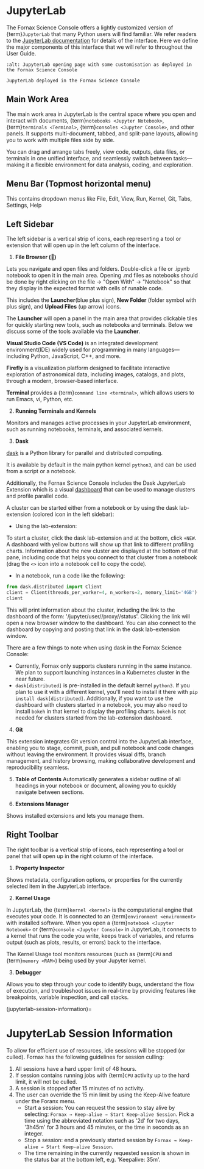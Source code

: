 # JupyterLab

The Fornax Science Console offers a lightly customized version of {term}`JupyterLab` that many Python users will find familiar.
We refer readers to the [JupyterLab documentation](https://jupyterlab.readthedocs.io/en/stable/user/interface.html) for details of the interface.
Here we define the major components of this interface that we will refer to throughout the User Guide.

```{figure} ../_static/forsc_jupyterlab.png
:alt: JupyterLab opening page with some customisation as deployed in the Fornax Science Console

JupyterLab deployed in the Fornax Science Console
```

## Main Work Area

The main work area in JupyterLab is the central space where you open and interact with documents, {term}`notebooks <Jupyter Notebook>`, {term}`terminals <Terminal>`, {term}`consoles <Jupyter Console>`, and other panels.
It supports multi-document, tabbed, and split-pane layouts, allowing you to work with multiple files side by side.

You can drag and arrange tabs freely, view code, outputs, data files, or terminals in one unified interface, and seamlessly switch between tasks—making it a flexible environment for data analysis, coding, and exploration.

## Menu Bar (Topmost horizontal menu)

This contains dropdown menus like File, Edit, View, Run, Kernel, Git, Tabs, Settings, Help

## Left Sidebar

The left sidebar is a vertical strip of icons, each representing a tool or extension that will open up in the left column of the interface.

1. **File Browser (📁)**

Lets you navigate and open files and folders.
Double-click a file or .ipynb notebook to open it in the main area.
Opening .md files as notebooks should be done by right clicking on the file → "Open With" → "Notebook" so that they display in the expected format with cells of runable code.

This includes the **Launcher**(blue plus sign), **New Folder** (folder symbol with plus sign), and **Upload Files** (up arrow) icons.

The **Launcher** will open a panel in the main area that provides clickable tiles for quickly starting new tools, such as notebooks and terminals.
Below we discuss some of the tools available via the **Launcher**.

**Visual Studio Code (VS Code)** is an integrated development environment(IDE) widely used for programming in many languages—including Python, JavaScript, C++, and more.

**Firefly** is a visualization platform designed to facilitate interactive exploration of astronomical data, including images, catalogs, and plots, through a modern, browser-based interface.

**Terminal** provides a {term}`command line <terminal>`, which allows users to run Emacs, vi, Python, etc.

2. **Running Terminals and Kernels**

Monitors and manages active processes in your JupyterLab environment, such as running notebooks, terminals, and associated kernels.

3. **Dask**

[dask](https://docs.dask.org/en/stable/) is a Python library for parallel and distributed computing.

It is available by default in the main python kernel `python3`, and can be used from a script or a notebook.

Additionally, the Fornax Science Console includes the Dask JupyterLab Extension which is a visual [dashboard](https://docs.dask.org/en/latest/dashboard.html) that can be used to manage clusters and profile parallel code.

A cluster can be started either from a notebook or by using the dask lab-extension (colored icon in the left sidebar):

- Using the lab-extension:

To start a cluster, click the dask lab-extension and at the bottom, click `+NEW`. A dashboard with yellow buttons will show up that link to different profiling charts. Information about the new cluster are displayed at the bottom of that pane, including code that helps you connect to that cluster from a notebook (drag the `<>` icon into a notebook cell to copy the code).

- In a notebook, run a code like the following:

```python
from dask.distributed import Client
client = Client(threads_per_worker=4, n_workers=2, memory_limit='4GB')
client
```
This will print information about the cluster, including the link to the dashboard of the form: '/jupyter/user/<USERNAME>/proxy/<PORT>/status'. Clicking the link will open a new browser window to the dashboard. You can also connect to the dashboard by copying and posting that link in the dask lab-extension window.

There are a few things to note when using dask in the Fornax Science Console:
- Currently, Fornax only supports clusters running in the same instance. We plan to support launching instances in a Kubernetes cluster in the near future.
- `dask[distributed]` is pre-installed in the default kernel `python3`. If you plan to use it with a different kernel, you'll need to install it there with `pip install dask[distributed]`. Additionally, if you want to use the dashboard with clusters started in a notebook, you may also need to install `bokeh` in that kernel to display the profiling charts. `bokeh` is not needed for clusters started from the lab-extension dashboard.

4. **Git**

This extension integrates Git version control into the JupyterLab interface, enabling you to stage, commit, push, and pull notebook and code changes without leaving the environment.
It provides visual diffs, branch management, and history browsing, making collaborative development and reproducibility seamless.

5. **Table of Contents**
Automatically generates a sidebar outline of all headings in your notebook or document, allowing you to quickly navigate between sections.

6. **Extensions Manager**

Shows installed extensions and lets you manage them.

## Right Toolbar

The right toolbar is a vertical strip of icons, each representing a tool or panel that will open up in the right column of the interface.

1. **Property Inspector**

Shows metadata, configuration options, or properties for the currently selected item in the JupyterLab interface.

2. **Kernel Usage**

In JupyterLab, the {term}`kernel <kernel>` is the computational engine that executes your code.
It is connected to an {term}`environment <environment>` with installed software.
When you open a {term}`notebook <Jupyter Notebook>` or {term}`console <Jupyter Console>` in JupyterLab, it connects to a kernel that runs the code you write, keeps track of variables, and returns output (such as plots, results, or errors) back to the interface.

The Kernel Usage tool monitors resources (such as {term}`CPU` and {term}`memory <RAM>`) being used by your Jupyter kernel.

3. **Debugger**

Allows you to step through your code to identify bugs, understand the flow of execution, and troubleshoot issues in real-time by providing features like breakpoints, variable inspection, and call stacks.

(jupyterlab-session-information)=
# JupyterLab Session Information

To allow for efficient use of resources, idle sessions will be stopped (or culled).
Fornax has the following guidelines for session culling:

1.  All sessions have a hard upper limit of 48 hours.
2.  If session contains running jobs with {term}`CPU` activity up to the hard limit, it will not be culled.
3.  A session is stopped after 15 minutes of no activity.
4.  The user can override the 15 min limit by using the Keep-Alive feature under the Foranx menu.
    - Start a session: You can request the session to stay alive by selecting: `Fornax → Keep-alive → Start Keep-alive Session`.
      Pick a time using the abbreviated notation such as '2d' for two days, '3h45m' for 3 hours and 45 minutes, or the time in seconds as an integer.
    - Stop a session: end a previously started session by `Fornax → Keep-alive → Start Keep-alive Session`.
    - The time remaining in the currently requested session is shown in the status bar at the bottom left, e.g. 'Keepalive: 35m'.
